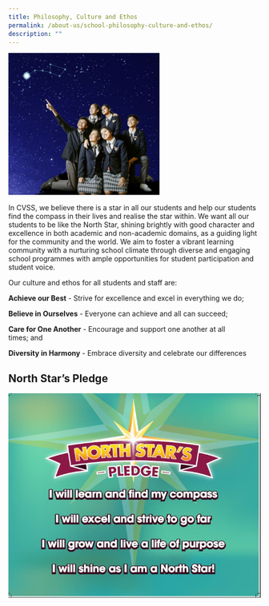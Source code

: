 ```yaml
---
title: Philosophy, Culture and Ethos
permalink: /about-us/school-philosophy-culture-and-ethos/
description: ""
---
```

<img src="/images/VMV_new_apr2019_2.jpg" style="width:60%">
		 
In CVSS, we believe there is a star in all our students and help our students find the compass in their lives and realise the star within. We want all our students to be like the North Star, shining brightly with good character and excellence in both academic and non-academic domains, as a guiding light for the community and the world. We aim to foster a vibrant learning community with a nurturing school climate through diverse and engaging school programmes with ample opportunities for student participation and student voice.&nbsp;
 
Our culture and ethos for all students and staff are:  

**Achieve our Best** -&nbsp;Strive for excellence and excel&nbsp;in everything we do;

**Believe in Ourselves** - Everyone can achieve and all can succeed;  
  

**Care for One Another** - Encourage and support one another at all times;&nbsp;and

**Diversity in Harmony** - Embrace diversity and celebrate our differences

## North Star’s Pledge

![](/images/Pledge.jpg)